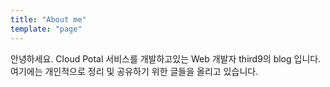 ```yaml
---
title: "About me"
template: "page"
---
```


안녕하세요. Cloud Potal 서비스를 개발하고있는 Web 개발자 third9의 blog 입니다.
여기에는 개인적으로 정리 및 공유하기 위한 글들을 올리고 있습니다.
